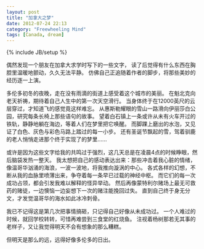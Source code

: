 ```yaml
---
layout: post
title: "加拿大之梦"
date: 2012-07-24 22:13
category: "Freewheeling Mind"
tags: [Canada, dream]
---
```

{% include JB/setup %}

偶然发现一个朋友在加拿大求学时写下的一些文字，
读了后觉得有什么东西在胸腔里温暖地颤动，久久无法平静。
仿佛自己正追随着作者的脚步，将那些美妙的经历逐一上演。

多伦多初冬的夜晚，走在没有雨滴的街道上感受着这个城市的美丽。
在魁北克向老天祈祷，期待着自己人生中的第一次天空滑行。
当身体终于在12000英尺的云层穿过，才知道飞的感觉竟这样难忘。
从惠斯勒耀眼的雪山一路滑向伊丽莎白公园，研究每条长椅上那些语句的故事。
望着白石镇上一条或许从未有火车开过的铁轨，静静地躺在海边，等着人们在梦里把它唤醒。
而脚踝上磨出的水泡，又见证了白色、灰色与彩色马路上踏过的每一小步。
还有圣诞节飘起的雪，驾着驯鹿的老人悄悄走进那个终于实现了的梦里......

或许是因为这些文字给我的共鸣过于强烈，这几天总是在凌晨4点的时候睁眼，然后脑袋发热一整天。
我太想把自己的感动表达出来：那些冲击着我心脏的情绪，像温哥华汹涌的海浪，一波一波地，将我推向漩涡的中心。
各式各样的幻想，不断从我的血脉里喷薄出来，争夺着每一条早已过载的神经中枢。
而它们的每一次成功占领，都会引发我难以解释的怪异举动。
然后再像蒙特利尔赌场上最无可救药的赌徒，一边懊恼一边妄想下一次的赌注能挽回过失。
直到自己终于身无分文，才发觉温哥华的海水如此冰冷刺骨。

我已不记得这是第几次把事情搞砸，只记得自己好像从未成功过。
一个人难过的时候，就回学校转转，可惜再难尝到三食堂的红烧鱼。
注视着杨树那若无其事的老样子，又让我觉得明天不会有想象的那么糟糕。

但明天是那么的远，远得好像多伦多的日出。
